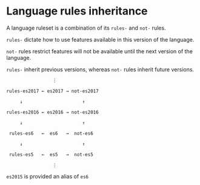# Language rules inheritance

A language ruleset is a combination of its `rules-` and `not-` rules.

`rules-` dictate how to use features available in this version of the language.

`not-` rules restrict features will not be available until the next version of the language.

`rules-` inherit previous versions, whereas `not-` rules inherit future versions.

```
                 ⋮

rules-es2017 ← es2017 → not-es2017

     ↓                      ↑

rules-es2016 ← es2016 → not-es2016

     ↓                      ↑

 rules-es6   ←  es6   →  not-es6

     ↓                      ↑

 rules-es5   ←  es5   →  not-es5

                 ⋮
```

`es2015` is provided an alias of `es6`
